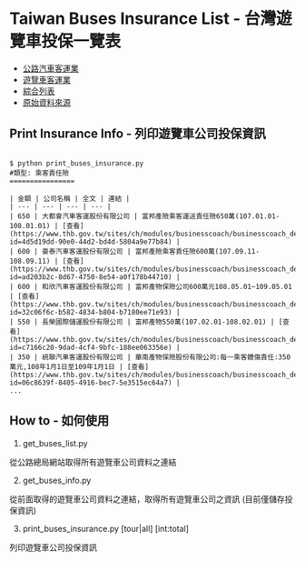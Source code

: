 Taiwan Buses Insurance List - 台灣遊覽車投保一覽表
==================================================

* [公路汽車客運業](HIGHWAY.md)
* [遊覽車客運業](TOUR.md)
* [綜合列表](ALL.md)
* [原始資料來源](https://www.thb.gov.tw/sites/ch/modules/businesscoach/businesscoach_list)


Print Insurance Info - 列印遊覽車公司投保資訊
---------------------------------------------

```shell

$ python print_buses_insurance.py
#類型: 乘客責任險
================

| 金額 | 公司名稱 | 全文 | 連結 |
| --- | --- | --- | --- |
| 650 | 大都會汽車客運股份有限公司 | 富邦產險乘客運送責任險650萬(107.01.01-108.01.01) | [查看](https://www.thb.gov.tw/sites/ch/modules/businesscoach/businesscoach_details.aspx?id=4d5d19dd-90e0-44d2-bd4d-5804a9e77b84) |
| 600 | 豪泰汽車客運股份有限公司 | 富邦產險乘客責任險600萬(107.09.11-108.09.11) | [查看](https://www.thb.gov.tw/sites/ch/modules/businesscoach/businesscoach_details.aspx?id=ad203b2c-8d67-4750-8e54-a0f178b44710) |
| 600 | 和欣汽車客運股份有限公司 | 富邦產物保險公司600萬元108.05.01~109.05.01 | [查看](https://www.thb.gov.tw/sites/ch/modules/businesscoach/businesscoach_details.aspx?id=32c06f6c-b582-4834-b804-b7180ee71e93) |
| 550 | 長榮國際儲運股份有限公司 | 富邦產物550萬(107.02.01-108.02.01) | [查看](https://www.thb.gov.tw/sites/ch/modules/businesscoach/businesscoach_details.aspx?id=c7166c20-9dad-4cf4-9bfc-188ee063356e) |
| 350 | 統聯汽車客運股份有限公司 | 華南產物保險股份有限公司:每一乘客體傷責任:350萬元,108年1月1日至109年1月1日 | [查看](https://www.thb.gov.tw/sites/ch/modules/businesscoach/businesscoach_details.aspx?id=06c8639f-8405-4916-bec7-5e3515ec64a7) |
...
```


How to - 如何使用
-----------------

1. get_buses_list.py

從公路總局網站取得所有遊覽車公司資料之連結

2. get_buses_info.py

從前面取得的遊覽車公司資料之連結，取得所有遊覽車公司之資訊
(目前僅儲存投保資訊)

3. print_buses_insurance.py [tour|all] [int:total]

列印遊覽車公司投保資訊